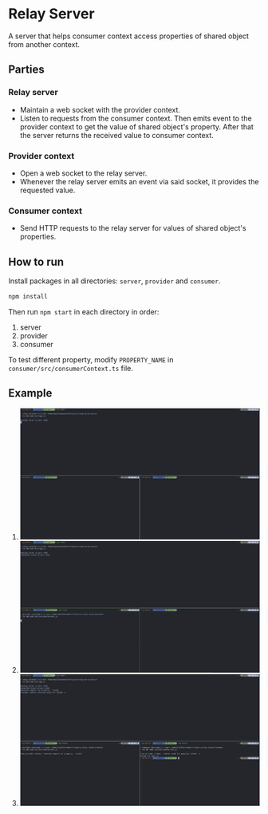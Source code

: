 # Relay Server
A server that helps consumer context access properties of shared object from another context.

## Parties
### Relay server
- Maintain a web socket with the provider context.
- Listen to requests from the consumer context. Then emits event to the provider context to get the value of shared object's property. After that the server returns the received value to consumer context.

### Provider context
- Open a web socket to the relay server.
- Whenever the relay server emits an event via said socket, it provides the requested value.

### Consumer context
- Send HTTP requests to the relay server for values of shared object's properties.

## How to run
Install packages in all directories: `server`, `provider` and `consumer`.
```bash
npm install
```

Then run `npm start` in each directory in order:
1. server
2. provider
3. consumer

To test different property, modify `PROPERTY_NAME` in `consumer/src/consumerContext.ts` file.

## Example
1. ![1](docs/1.png)
2. ![2](docs/2.png)
3. ![3](docs/3.png)

